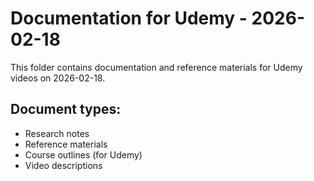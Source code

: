 # Documentation for Udemy - 2026-02-18

This folder contains documentation and reference materials for Udemy videos on 2026-02-18.

## Document types:
- Research notes
- Reference materials
- Course outlines (for Udemy)
- Video descriptions
